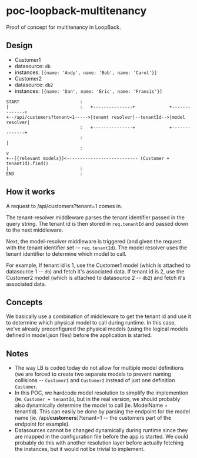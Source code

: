 # poc-loopback-multitenancy
Proof of concept for multitenancy in LoopBack.

## Design

- Customer1
 - datasource: `db`
 - instances: `[{name: 'Andy', name: 'Bob', name: 'Carol'}]`
- Customer2
 - datasource: `db2`
 - instances: `[{name: 'Dan', name: 'Eric', name: 'Francis'}]`

```
START                       :
|                           :   +---------------+             +--------------+
+--/api/customers?tenant=1----->|tenant resolver|--tenantId-->|model resolver|
                            :   +---------------+             +--------------+
                            :                                         |
                            :                                         v
+--[{relevant models}]<--------------------------- (Customer + tenantId).find()
|                           :
END                         :
```

## How it works

A request to /api/customers?tenant=1 comes in.

The tenant-resolver middleware parses the tenant identifier passed in the query
string. The tenant id is then stored in `req.tenantId` and passed down to the
next middleware.

Next, the model-resolver middleware is triggered (and given the request with the
tenant identifier set -- `req.tenantId`). The model resolver uses the tenant
identifier to determine which model to call.

For example, If tenant id is 1, use the Customer1 model (which is attached to
datasource 1 -- `db`) and fetch it's associated data. If tenant id is 2,
use the Customer2 model (which is attached to datasource 2 -- `db2`) and fetch
it's associated data.

## Concepts

We basically use a combination of middleware to get the tenant id and use it to
determine which physical model to call during runtime. In this case, we've
already preconfigured the physical models (using the logical models defined in
model.json files) before the application is started.

## Notes

- The way LB is coded today do not allow for multiple model definitions (we are
  forced to create two separate models to prevent naming collisions --
  `Customer1` and `Customer2` instead of just one definition `Customer`.
- In this POC, we hardcode model resolution to simplify the implemention (ie.
  `Customer + tenantId`, but in the real version, we should probably also
  dynamically determine the model to call (ie. ModelName + tenantId). This can
  easily be done by parsing the endpoint for the model name (ie.
  /api/**customers**]?tenant=1 -- the customers part of the endpoint for
  example).
- Datasources cannot be changed dynamically during runtime since they are mapped
  in the configuration file before the app is started. We could probably do this
  with another resolution layer before actually fetching the instances, but it
  would not be trivial to implement.
